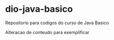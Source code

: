# dio-java-basico
Repositorio para codigos do curso de Java Basico

Alteracao de conteudo para exemplificar
